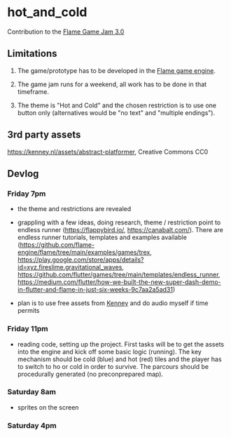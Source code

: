 # hot_and_cold

Contribution to the [Flame Game Jam 3.0](https://itch.io/jam/flame-jam-3)

## Limitations

1. The game/prototype has to be developed in the [Flame game engine](https://flame-engine.org/).

2. The game jam runs for a weekend, all work has to be done in that timeframe.

3. The theme is "Hot and Cold" and the chosen restriction is to use one button only (alternatives would be "no text" and "multiple endings"). 
 
## 3rd party assets 

https://kenney.nl/assets/abstract-platformer, Creative Commons CC0

## Devlog

### Friday 7pm 
- the theme and restrictions are revealed 

- grappling with a few ideas, doing research, theme / restriction point to endless runner (https://flappybird.io/, https://canabalt.com/). There are endless runner tutorials, templates and examples available (https://github.com/flame-engine/flame/tree/main/examples/games/trex, https://play.google.com/store/apps/details?id=xyz.fireslime.gravitational_waves, https://github.com/flutter/games/tree/main/templates/endless_runner, https://medium.com/flutter/how-we-built-the-new-super-dash-demo-in-flutter-and-flame-in-just-six-weeks-9c7aa2a5ad31)

- plan is to use free assets from [Kenney](https://kenney.nl/) and do audio myself if time permits

### Friday 11pm

- reading code, setting up the project. First tasks will be to get the assets into the engine and kick off some basic logic (running). The key mechanism should be cold (blue) and hot (red) tiles and the player has to switch to ho or cold in order to survive. The parcours should be procedurally generated (no preconprepared map). 

### Saturday 8am

- sprites on the screen

### Saturday 4pm